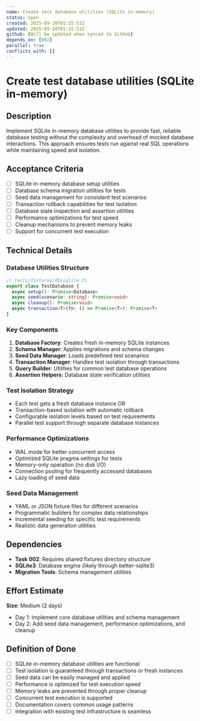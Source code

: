 ```yaml
---
name: Create test database utilities (SQLite in-memory)
status: open
created: 2025-09-20T01:15:53Z
updated: 2025-09-20T01:15:53Z
github: [Will be updated when synced to GitHub]
depends_on: [002]
parallel: true
conflicts_with: []
---
```


# Create test database utilities (SQLite in-memory)

## Description

Implement SQLite in-memory database utilities to provide fast, reliable database testing without the complexity and overhead of mocked database interactions. This approach ensures tests run against real SQL operations while maintaining speed and isolation.

## Acceptance Criteria

- [ ] SQLite in-memory database setup utilities
- [ ] Database schema migration utilities for tests
- [ ] Seed data management for consistent test scenarios
- [ ] Transaction rollback capabilities for test isolation
- [ ] Database state inspection and assertion utilities
- [ ] Performance optimizations for test speed
- [ ] Cleanup mechanisms to prevent memory leaks
- [ ] Support for concurrent test execution

## Technical Details

### Database Utilities Structure
```typescript
// tests/fixtures/db/sqlite.ts
export class TestDatabase {
  async setup(): Promise<Database>
  async seed(scenario: string): Promise<void>
  async cleanup(): Promise<void>
  async transaction<T>(fn: () => Promise<T>): Promise<T>
}
```

### Key Components
1. **Database Factory**: Creates fresh in-memory SQLite instances
2. **Schema Manager**: Applies migrations and schema changes
3. **Seed Data Manager**: Loads predefined test scenarios
4. **Transaction Manager**: Handles test isolation through transactions
5. **Query Builder**: Utilities for common test database operations
6. **Assertion Helpers**: Database state verification utilities

### Test Isolation Strategy
- Each test gets a fresh database instance OR
- Transaction-based isolation with automatic rollback
- Configurable isolation levels based on test requirements
- Parallel test support through separate database instances

### Performance Optimizations
- WAL mode for better concurrent access
- Optimized SQLite pragma settings for tests
- Memory-only operation (no disk I/O)
- Connection pooling for frequently accessed databases
- Lazy loading of seed data

### Seed Data Management
- YAML or JSON fixture files for different scenarios
- Programmatic builders for complex data relationships
- Incremental seeding for specific test requirements
- Realistic data generation utilities

## Dependencies

- **Task 002**: Requires shared fixtures directory structure
- **SQLite3**: Database engine (likely through better-sqlite3)
- **Migration Tools**: Schema management utilities

## Effort Estimate

**Size**: Medium (2 days)
- Day 1: Implement core database utilities and schema management
- Day 2: Add seed data management, performance optimizations, and cleanup

## Definition of Done

- [ ] SQLite in-memory database utilities are functional
- [ ] Test isolation is guaranteed through transactions or fresh instances
- [ ] Seed data can be easily managed and applied
- [ ] Performance is optimized for test execution speed
- [ ] Memory leaks are prevented through proper cleanup
- [ ] Concurrent test execution is supported
- [ ] Documentation covers common usage patterns
- [ ] Integration with existing test infrastructure is seamless